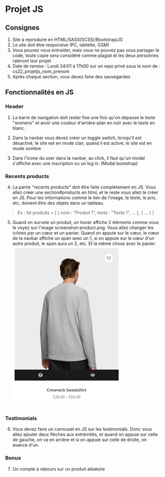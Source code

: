 # Projet JS

## Consignes

1. Site à reproduire en HTML/SASS(SCSS)/Bootstrap/JS
2. Le site doit être responsive (PC, tablette, GSM)
3. Vous pouvez vous entraider, mais vous ne pouvez pas vous partager le code, toute copie sera considéré comme plagiat et les deux personnes rateront leur projet
4. Date de remise : Lundi 24/01 à 17h00 sur un repo privé sous le nom de : cs22_projetjs_nom_prenom
5. Après chaque section, vous devez faire des sauvegardes 


## Fonctionnalités en JS

### Header

1. La barre de navigation doit rester fixe une fois qu'on dépasse le texte "womens" et avoir une couleur d'arrière-plan en noir avec le texte en blanc.

2. Dans la navbar vous devez créer un toggle switch, lorsqu'il est désactivé, le site est en mode clair, quand il est activé, le site est en mode sombre

3. Dans l'icone du user dans la navbar, au click, il faut qu'un modal s'affiche avec une inscription ou un log in. (Modal bootstrap)

### Recents products

4. La partie "recents products" doit être faite complètement en JS. Vous allez créer une section#products en html, et le reste vous allez le créer en JS. Pour les informations comme le lien de l'image, le texte, le prix, etc, doivent être des objets dans un tableau.
>Ex : let produits = [
>    {
>        nom : "Produit 1",
>        texte : "Texte 1",
>        ...
>    },
>    {
>        ...
>    }
>]

5. Quand on survole un produit, un hover affiche 2 éléments comme vous le voyez sur l'image screenshot-product.png. Vous allez changer les icônes par un cœur et un panier. Quand on appuie sur le cœur, le cœur de la navbar affiche un span avec un 1, si on appuie sur le cœur d'un autre produit, le span aura un 2, etc. Et la même chose avec le panier.
![alt Product](./screenshot-product.png)

### Testimonials

6. Vous devez faire un carrousel en JS sur les testimonials. Donc vous allez ajouter deux flèches aux extrémités, et quand on appuie sur celle de gauche, on va en arrière et si on appuie sur celle de droite, on avance d'un.

### Bonus
7. Un compte à rebours sur un produit aléatoire